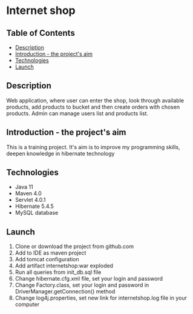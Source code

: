 # Internet shop

## Table of Contents
* [Description](#description)
* [Introduction - the project's aim](#aim)
* [Technologies](#technologies)
* [Launch](#launch)

## <a name="description"></a>Description
Web application, where user can enter the shop, look through available products, add products to bucket and then create orders with chosen products. Admin can manage users list and products list.

## <a name="aim"></a>Introduction - the project's aim

This is a training project. It's aim is to improve my programming skills, deepen knowledge in hibernate technology

## <a name="technologies"></a>Technologies

* Java 11
* Maven 4.0
* Servlet 4.0.1
* Hibernate 5.4.5
* MySQL database 

## <a name="launch"></a>Launch

1. Clone or download the project from github.com
2. Add to IDE as maven project
3. Add tomcat configuration
4. Add artifact internetshop:war exploded
5. Run all queries from init_db.sql file
6. Change hibernate.cfg.xml file, set your login and password
7. Change Factory.class, set your login and password in DriverManager.getConnection() method
8. Change log4j.properties, set new link for internetshop.log file in your computer
